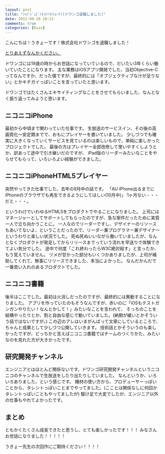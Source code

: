 ```yaml
---
layout: post
title: "ｼｬﾊﾞﾄﾞｭﾋﾞ!ﾀｯﾁ!ﾀｲｼｮｰｸ!(ドワンゴ退職しました)"
date: 2012-09-28 10:21
comments: true
categories: [Kuzu]
---
```


こんにちは！うきょーです！株式会社ドワンゴを退職しました！

[とりあえずなんかください。](http://www.amazon.co.jp/registry/wishlist/CKH9SKYKNOT5)


ドワンゴには19歳の時からお世話になっていているので、だいたい3年くらい働いていたことになります。
主な業務はiOSアプリ開発でした、当初Objective-Cってなんですか、だった僕ですが、最終的には「オブジェクティブな汁が足りない」とかキチガイっぽいことを言っていたと思います。

ドワンゴではたくさんエキサイティングなことをさせてもらいました、なんとなく振り返ってみようと思います。

## ニコニコiPhone

最初から中頃まで関わっていた仕事です。
生放送のサービスイン、その後の高画質化〜安定期までで、おもにプレイヤーを書いていました。
少しづつでも確実に大きくなっていくサービスを見ているのは楽しいもので、単純に楽しかったプロジェクトでした。
最後の方はプレイヤー全部改修して使いやすくしようとか、訳あって途中で引き継いだのですが、
iPad版のリーダーみたいなことをやらせてもらって、いろいろよい経験ができました。

## ニコニコiPhoneHTML5プレイヤー

突然やってきた仕事でした、去年の9月中の話です。
「AU iPhone出るまでにiPhoneのブラウザでも再生できるようにしてほしい(10月中)」
1ヶ月ない・・・だと・・・。

というわけでいわゆるHTML5をプロダクトでやることになりました。
上司にはマネージャーとしてサポートしてもらったのですが、急な案件だったために実質一人で立ち向かうことに。
一人なのでリーダーですし、デザイナーのリソースもあいてないよ、ということだったので、リーダー兼プログラマー兼デザイナーというわりと楽しい状況でした。
死ぬ死ぬいいながら働いていましたが、なんとなくプロダクトが発足してからリリースまでっていう流れを早送りで体験できてよい気分でした。
途中で何度「これ終わったらW3C絶対殺す」と言ったか、もう覚えていません。
ツメが甘かった部分もいくつかありましたが、上司が補助してくれて、無事にリリースできました、本当によかった。
なんだかんだで一番思い入れのあるプロダクトでした。

## ニコニコ書籍

後半はここでした。最初は火消しだったのですが、最終的には異動することになりました。
アプリを作っていたのもそうなんですが、赤いのに「iOSもテストガンガンやりたい！なんとかして！」みたいなことを言われて、
そっちのことを結構やったりとか、割と自由な感じで動いていました。(納期が緩いとかそういう話ではないですが。)
この辺のアレはいまがんばって文章にしているところで、ちゃんと成果として少しづつ公開していきます。
技術話とかそういうのも楽しかったですが、どっちかと言えばニコニコ書籍ではチームのつくりかた、みたいなのを見れた方が大きかったです。


## 研究開発チャンネル

エンジニアとはほとんど関係ないです。ドワンゴ研究開発チャンネルというニコニコのチャンネルで生放送をしたり出たりしていました。
なんというか、いろいろありました、という感じです。
機材の使い方から、プロデューサーっぽいことから、タレントっぽいことまでやってました。(こことは関係なしに何回かタレントっぽいこともやってましたが)
駆け足で大変でしたが、エンジニア以外の仕事もやれてよかったです。

## まとめ

ともかくたくさん成長できたと思うし、とても楽しかったです！！！
みなさんお世話になりました！！！！！

うきょー先生の次回作にご期待ください！！！！


